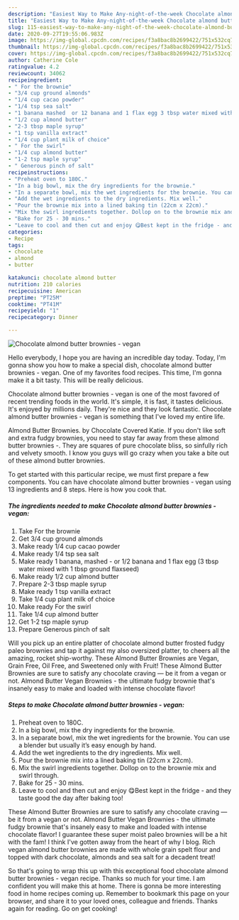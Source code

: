 ```yaml
---
description: "Easiest Way to Make Any-night-of-the-week Chocolate almond butter brownies - vegan"
title: "Easiest Way to Make Any-night-of-the-week Chocolate almond butter brownies - vegan"
slug: 115-easiest-way-to-make-any-night-of-the-week-chocolate-almond-butter-brownies-vegan
date: 2020-09-27T19:55:06.983Z
image: https://img-global.cpcdn.com/recipes/f3a8bac8b2699422/751x532cq70/chocolate-almond-butter-brownies-vegan-recipe-main-photo.jpg
thumbnail: https://img-global.cpcdn.com/recipes/f3a8bac8b2699422/751x532cq70/chocolate-almond-butter-brownies-vegan-recipe-main-photo.jpg
cover: https://img-global.cpcdn.com/recipes/f3a8bac8b2699422/751x532cq70/chocolate-almond-butter-brownies-vegan-recipe-main-photo.jpg
author: Catherine Cole
ratingvalue: 4.2
reviewcount: 34062
recipeingredient:
- " For the brownie"
- "3/4 cup ground almonds"
- "1/4 cup cacao powder"
- "1/4 tsp sea salt"
- "1 banana mashed  or 12 banana and 1 flax egg 3 tbsp water mixed with 1 tbsp ground flaxseed"
- "1/2 cup almond butter"
- "2-3 tbsp maple syrup"
- "1 tsp vanilla extract"
- "1/4 cup plant milk of choice"
- " For the swirl"
- "1/4 cup almond butter"
- "1-2 tsp maple syrup"
- " Generous pinch of salt"
recipeinstructions:
- "Preheat oven to 180C."
- "In a big bowl, mix the dry ingredients for the brownie."
- "In a separate bowl, mix the wet ingredients for the brownie. You can use a blender but usually it’s easy enough by hand."
- "Add the wet ingredients to the dry ingredients. Mix well."
- "Pour the brownie mix into a lined baking tin (22cm x 22cm)."
- "Mix the swirl ingredients together. Dollop on to the brownie mix and swirl through."
- "Bake for 25 - 30 mins."
- "Leave to cool and then cut and enjoy 😋Best kept in the fridge - and they taste good the day after baking too!"
categories:
- Recipe
tags:
- chocolate
- almond
- butter

katakunci: chocolate almond butter 
nutrition: 210 calories
recipecuisine: American
preptime: "PT25M"
cooktime: "PT41M"
recipeyield: "1"
recipecategory: Dinner

---
```



![Chocolate almond butter brownies - vegan](https://img-global.cpcdn.com/recipes/f3a8bac8b2699422/751x532cq70/chocolate-almond-butter-brownies-vegan-recipe-main-photo.jpg)

Hello everybody, I hope you are having an incredible day today. Today, I'm gonna show you how to make a special dish, chocolate almond butter brownies - vegan. One of my favorites food recipes. This time, I'm gonna make it a bit tasty. This will be really delicious.

Chocolate almond butter brownies - vegan is one of the most favored of recent trending foods in the world. It's simple, it is fast, it tastes delicious. It's enjoyed by millions daily. They're nice and they look fantastic. Chocolate almond butter brownies - vegan is something that I've loved my entire life.

Almond Butter Brownies. by Chocolate Covered Katie. If you don&#39;t like soft and extra fudgy brownies, you need to stay far away from these almond butter brownies -. They are squares of pure chocolate bliss, so sinfully rich and velvety smooth. I know you guys will go crazy when you take a bite out of these almond butter brownies.


To get started with this particular recipe, we must first prepare a few components. You can have chocolate almond butter brownies - vegan using 13 ingredients and 8 steps. Here is how you cook that.

<!--inarticleads1-->

##### The ingredients needed to make Chocolate almond butter brownies - vegan:

1. Take  For the brownie
1. Get 3/4 cup ground almonds
1. Make ready 1/4 cup cacao powder
1. Make ready 1/4 tsp sea salt
1. Make ready 1 banana, mashed - or 1/2 banana and 1 flax egg (3 tbsp water mixed with 1 tbsp ground flaxseed)
1. Make ready 1/2 cup almond butter
1. Prepare 2-3 tbsp maple syrup
1. Make ready 1 tsp vanilla extract
1. Take 1/4 cup plant milk of choice
1. Make ready  For the swirl
1. Take 1/4 cup almond butter
1. Get 1-2 tsp maple syrup
1. Prepare  Generous pinch of salt


Will you pick up an entire platter of chocolate almond butter frosted fudgy paleo brownies and tap it against my also oversized platter, to cheers all the amazing, rocket ship-worthy. These Almond Butter Brownies are Vegan, Grain Free, Oil Free, and Sweetened only with Fruit! These Almond Butter Brownies are sure to satisfy any chocolate craving — be it from a vegan or not. Almond Butter Vegan Brownies - the ultimate fudgy brownie that&#39;s insanely easy to make and loaded with intense chocolate flavor! 

<!--inarticleads2-->

##### Steps to make Chocolate almond butter brownies - vegan:

1. Preheat oven to 180C.
1. In a big bowl, mix the dry ingredients for the brownie.
1. In a separate bowl, mix the wet ingredients for the brownie. You can use a blender but usually it’s easy enough by hand.
1. Add the wet ingredients to the dry ingredients. Mix well.
1. Pour the brownie mix into a lined baking tin (22cm x 22cm).
1. Mix the swirl ingredients together. Dollop on to the brownie mix and swirl through.
1. Bake for 25 - 30 mins.
1. Leave to cool and then cut and enjoy 😋Best kept in the fridge - and they taste good the day after baking too!


These Almond Butter Brownies are sure to satisfy any chocolate craving — be it from a vegan or not. Almond Butter Vegan Brownies - the ultimate fudgy brownie that&#39;s insanely easy to make and loaded with intense chocolate flavor! I guarantee these super moist paleo brownies will be a hit with the fam! I think I&#39;ve gotten away from the heart of why I blog. Rich vegan almond butter brownies are made with whole grain spelt flour and topped with dark chocolate, almonds and sea salt for a decadent treat! 

So that's going to wrap this up with this exceptional food chocolate almond butter brownies - vegan recipe. Thanks so much for your time. I am confident you will make this at home. There is gonna be more interesting food in home recipes coming up. Remember to bookmark this page on your browser, and share it to your loved ones, colleague and friends. Thanks again for reading. Go on get cooking!
